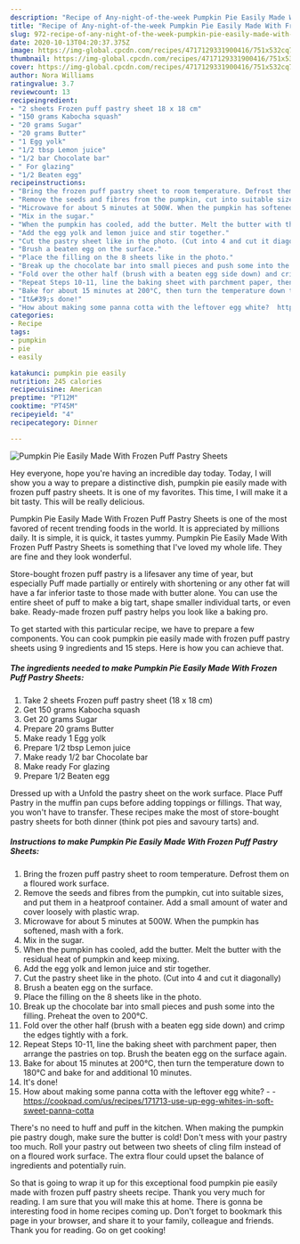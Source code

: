 ```yaml
---
description: "Recipe of Any-night-of-the-week Pumpkin Pie Easily Made With Frozen Puff Pastry Sheets"
title: "Recipe of Any-night-of-the-week Pumpkin Pie Easily Made With Frozen Puff Pastry Sheets"
slug: 972-recipe-of-any-night-of-the-week-pumpkin-pie-easily-made-with-frozen-puff-pastry-sheets
date: 2020-10-13T04:20:37.375Z
image: https://img-global.cpcdn.com/recipes/4717129331900416/751x532cq70/pumpkin-pie-easily-made-with-frozen-puff-pastry-sheets-recipe-main-photo.jpg
thumbnail: https://img-global.cpcdn.com/recipes/4717129331900416/751x532cq70/pumpkin-pie-easily-made-with-frozen-puff-pastry-sheets-recipe-main-photo.jpg
cover: https://img-global.cpcdn.com/recipes/4717129331900416/751x532cq70/pumpkin-pie-easily-made-with-frozen-puff-pastry-sheets-recipe-main-photo.jpg
author: Nora Williams
ratingvalue: 3.7
reviewcount: 13
recipeingredient:
- "2 sheets Frozen puff pastry sheet 18 x 18 cm"
- "150 grams Kabocha squash"
- "20 grams Sugar"
- "20 grams Butter"
- "1 Egg yolk"
- "1/2 tbsp Lemon juice"
- "1/2 bar Chocolate bar"
- " For glazing"
- "1/2 Beaten egg"
recipeinstructions:
- "Bring the frozen puff pastry sheet to room temperature. Defrost them on a floured work surface."
- "Remove the seeds and fibres from the pumpkin, cut into suitable sizes, and put them in a heatproof container. Add a small amount of water and cover loosely with plastic wrap."
- "Microwave for about 5 minutes at 500W. When the pumpkin has softened, mash with a fork."
- "Mix in the sugar."
- "When the pumpkin has cooled, add the butter. Melt the butter with the residual heat of pumpkin and keep mixing."
- "Add the egg yolk and lemon juice and stir together."
- "Cut the pastry sheet like in the photo. (Cut into 4 and cut it diagonally)"
- "Brush a beaten egg on the surface."
- "Place the filling on the 8 sheets like in the photo."
- "Break up the chocolate bar into small pieces and push some into the filling. Preheat the oven to 200°C."
- "Fold over the other half (brush with a beaten egg side down) and crimp the edges tightly with a fork."
- "Repeat Steps 10-11, line the baking sheet with parchment paper, then arrange the pastries on top. Brush the beaten egg on the surface again."
- "Bake for about 15 minutes at 200°C, then turn the temperature down to 180°C and bake for and additional 10 minutes."
- "It&#39;s done!"
- "How about making some panna cotta with the leftover egg white?  https://cookpad.com/us/recipes/171713-use-up-egg-whites-in-soft-sweet-panna-cotta"
categories:
- Recipe
tags:
- pumpkin
- pie
- easily

katakunci: pumpkin pie easily 
nutrition: 245 calories
recipecuisine: American
preptime: "PT12M"
cooktime: "PT45M"
recipeyield: "4"
recipecategory: Dinner

---
```



![Pumpkin Pie Easily Made With Frozen Puff Pastry Sheets](https://img-global.cpcdn.com/recipes/4717129331900416/751x532cq70/pumpkin-pie-easily-made-with-frozen-puff-pastry-sheets-recipe-main-photo.jpg)

Hey everyone, hope you're having an incredible day today. Today, I will show you a way to prepare a distinctive dish, pumpkin pie easily made with frozen puff pastry sheets. It is one of my favorites. This time, I will make it a bit tasty. This will be really delicious.

Pumpkin Pie Easily Made With Frozen Puff Pastry Sheets is one of the most favored of recent trending foods in the world. It is appreciated by millions daily. It is simple, it is quick, it tastes yummy. Pumpkin Pie Easily Made With Frozen Puff Pastry Sheets is something that I've loved my whole life. They are fine and they look wonderful.

Store-bought frozen puff pastry is a lifesaver any time of year, but especially Puff made partially or entirely with shortening or any other fat will have a far inferior taste to those made with butter alone. You can use the entire sheet of puff to make a big tart, shape smaller individual tarts, or even bake. Ready-made frozen puff pastry helps you look like a baking pro.


To get started with this particular recipe, we have to prepare a few components. You can cook pumpkin pie easily made with frozen puff pastry sheets using 9 ingredients and 15 steps. Here is how you can achieve that.

<!--inarticleads1-->

##### The ingredients needed to make Pumpkin Pie Easily Made With Frozen Puff Pastry Sheets:

1. Take 2 sheets Frozen puff pastry sheet (18 x 18 cm)
1. Get 150 grams Kabocha squash
1. Get 20 grams Sugar
1. Prepare 20 grams Butter
1. Make ready 1 Egg yolk
1. Prepare 1/2 tbsp Lemon juice
1. Make ready 1/2 bar Chocolate bar
1. Make ready  For glazing
1. Prepare 1/2 Beaten egg


Dressed up with a Unfold the pastry sheet on the work surface. Place Puff Pastry in the muffin pan cups before adding toppings or fillings. That way, you won&#39;t have to transfer. These recipes make the most of store-bought pastry sheets for both dinner (think pot pies and savoury tarts) and. 

<!--inarticleads2-->

##### Instructions to make Pumpkin Pie Easily Made With Frozen Puff Pastry Sheets:

1. Bring the frozen puff pastry sheet to room temperature. Defrost them on a floured work surface.
1. Remove the seeds and fibres from the pumpkin, cut into suitable sizes, and put them in a heatproof container. Add a small amount of water and cover loosely with plastic wrap.
1. Microwave for about 5 minutes at 500W. When the pumpkin has softened, mash with a fork.
1. Mix in the sugar.
1. When the pumpkin has cooled, add the butter. Melt the butter with the residual heat of pumpkin and keep mixing.
1. Add the egg yolk and lemon juice and stir together.
1. Cut the pastry sheet like in the photo. (Cut into 4 and cut it diagonally)
1. Brush a beaten egg on the surface.
1. Place the filling on the 8 sheets like in the photo.
1. Break up the chocolate bar into small pieces and push some into the filling. Preheat the oven to 200°C.
1. Fold over the other half (brush with a beaten egg side down) and crimp the edges tightly with a fork.
1. Repeat Steps 10-11, line the baking sheet with parchment paper, then arrange the pastries on top. Brush the beaten egg on the surface again.
1. Bake for about 15 minutes at 200°C, then turn the temperature down to 180°C and bake for and additional 10 minutes.
1. It&#39;s done!
1. How about making some panna cotta with the leftover egg white? -  - https://cookpad.com/us/recipes/171713-use-up-egg-whites-in-soft-sweet-panna-cotta


There&#39;s no need to huff and puff in the kitchen. When making the pumpkin pie pastry dough, make sure the butter is cold! Don&#39;t mess with your pastry too much. Roll your pastry out between two sheets of cling film instead of on a floured work surface. The extra flour could upset the balance of ingredients and potentially ruin. 

So that is going to wrap it up for this exceptional food pumpkin pie easily made with frozen puff pastry sheets recipe. Thank you very much for reading. I am sure that you will make this at home. There is gonna be interesting food in home recipes coming up. Don't forget to bookmark this page in your browser, and share it to your family, colleague and friends. Thank you for reading. Go on get cooking!
